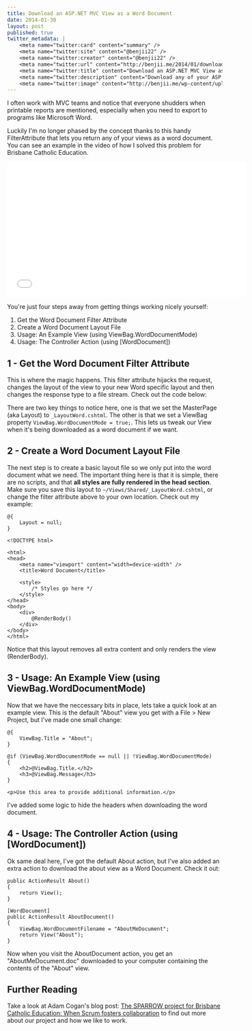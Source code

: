 ```yaml
---
title: Download an ASP.NET MVC View as a Word Document
date: 2014-01-30
layout: post
published: true
twitter_metadata: |
    <meta name="twitter:card" content="summary" />
    <meta name="twitter:site" content="@benjii22" />
    <meta name="twitter:creator" content="@benjii22" />
    <meta name="twitter:url" content="http://benjii.me/2014/01/download-an-asp-net-mvc-view-as-a-word-document/" />
    <meta name="twitter:title" content="Download an ASP.NET MVC View as a Word Document" />
    <meta name="twitter:description" content="Download any of your ASP.NET MVC Views as a Word Document thanks to this Filter Attribute." />
    <meta name="twitter:image" content="http://benjii.me/wp-content/uploads/2014/01/word-icon-256x256.png" />
---
```


I often work with MVC teams and notice that everyone shudders when printable reports are mentioned, especially when you need to export to programs like Microsoft Word.

Luckily I'm no longer phased by the concept thanks to this handy FilterAttribute that lets you return any of your views as a word document. You can see an example in the video of how I solved this problem for Brisbane Catholic Education.

<iframe width="560" height="315" src="//www.youtube.com/embed/Mbb7lSdb66Q?vq=hd720" frameborder="0" allowfullscreen></iframe>

You're just four steps away from getting things working nicely yourself:

1. Get the Word Document Filter Attribute
2. Create a Word Document Layout File
3. Usage: An Example View (using ViewBag.WordDocumentMode)
4. Usage: The Controller Action (using [WordDocument])
 

## 1 - Get the Word Document Filter Attribute
This is where the magic happens. This filter attribute hijacks the request, changes the layout of the view to your new Word specific layout and then changes the response type to a file stream. Check out the code below:

<script src="https://gist.github.com/bjcull/8702230.js"></script>

There are two key things to notice here, one is that we set the MasterPage (aka Layout) to `_LayoutWord.cshtml`. The other is that we set a ViewBag property `ViewBag.WordDocumentMode = true;`. This lets us tweak our View when it's being downloaded as a word document if we want.

## 2 - Create a Word Document Layout File
The next step is to create a basic layout file so we only put into the word document what we need. The important thing here is that it is simple, there are no scripts, and that **all styles are fully rendered in the head section**. Make sure you save this layout to `~/Views/Shared/_LayoutWord.cshtml`, or change the filter attribute above to your own location. Check out my example:

    @{
        Layout = null;
    }

    <!DOCTYPE html>

    <html>
    <head>
        <meta name="viewport" content="width=device-width" />
        <title>Word Document</title>
    
        <style>
            /* Styles go here */
        </style>
    </head>
    <body>
        <div>
            @RenderBody()
        </div>
    </body>
    </html>

Notice that this layout removes all extra content and only renders the view (RenderBody).

## 3 - Usage: An Example View (using ViewBag.WordDocumentMode)
Now that we have the neccessary bits in place, lets take a quick look at an example view. This is the default "About" view you get with a File > New Project, but I've made one small change:

    @{
        ViewBag.Title = "About";
    }

    @if (ViewBag.WordDocumentMode == null || !ViewBag.WordDocumentMode)
    {
        <h2>@ViewBag.Title.</h2>
        <h3>@ViewBag.Message</h3>
    }

    <p>Use this area to provide additional information.</p>

I've added some logic to hide the headers when downloading the word document.

## 4 - Usage: The Controller Action (using [WordDocument])
Ok same deal here, I've got the default About action, but I've also added an extra action to download the about view as a Word Document. Check it out:

    public ActionResult About()
    {
        return View();
    }

    [WordDocument]
    public ActionResult AboutDocument()
    {
        ViewBag.WordDocumentFilename = "AboutMeDocument";
        return View("About");
    }

Now when you visit the AboutDocument action, you get an "AboutMeDocument.doc" downloaded to your computer containing the contents of the "About" view.

## Further Reading
Take a look at Adam Cogan's blog post: [The SPARROW project for Brisbane Catholic Education: When Scrum fosters collaboration](http://www.adamcogan.com/2014/01/10/sparrow-project-brisbane-catholic-education-scrum-fosters-collaboration/) to find out more about our project and how we like to work.
